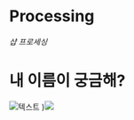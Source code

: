 # Processing
_샵 프로세싱_   
   # 내 이름이  궁금해?
![텍스트](https://cdn-images-1.medium.com/max/1600/0*xFDd1jWKzAU7BI6v.jpg "인크레더블")
)![](https://images.pexels.com/photos/132037/pexels-photo-132037.jpeg?auto=compress&cs=tinysrgb&h=350)
